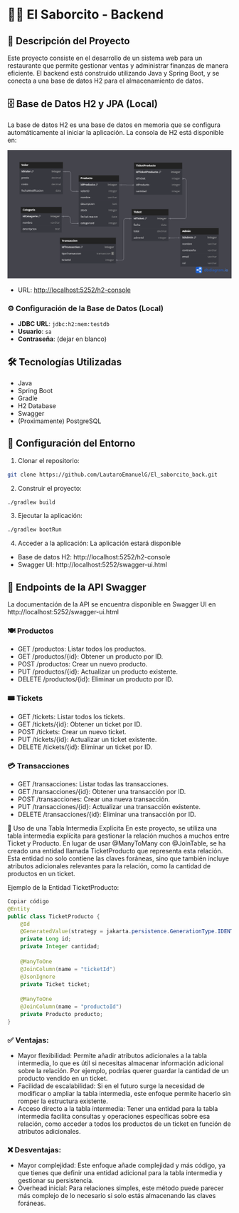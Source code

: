 # 🍔🍟 El Saborcito - Backend

## 📜 Descripción del Proyecto

Este proyecto consiste en el desarrollo de un sistema web para un restaurante que permite gestionar ventas y administrar finanzas de manera eficiente. El backend está construido utilizando Java y Spring Boot, y se conecta a una base de datos H2 para el almacenamiento de datos.

## 🗄️ Base de Datos H2 y JPA (Local)

La base de datos H2 es una base de datos en memoria que se configura automáticamente al iniciar la aplicación. La consola de H2 está disponible en:

![Base de Datos El Saborcito](./data/El%20saborcito.png)

- URL: [http://localhost:5252/h2-console](http://localhost:8080/h2-console)

### ⚙️ Configuración de la Base de Datos (Local)

- **JDBC URL**: `jdbc:h2:mem:testdb`
- **Usuario**: `sa`
- **Contraseña**: (dejar en blanco)

## 🛠️ Tecnologías Utilizadas

- Java
- Spring Boot
- Gradle
- H2 Database
- Swagger
- (Proximamente) PostgreSQL

## 🚀 Configuración del Entorno

1. Clonar el repositorio:

```bash
git clone https://github.com/LautaroEmanuelG/El_saborcito_back.git
```

2. Construir el proyecto:

```bash
./gradlew build
```

3. Ejecutar la aplicación:

```bash
./gradlew bootRun
```

4. Acceder a la aplicación: La aplicación estará disponible
- Base de datos H2: http://localhost:5252/h2-console
- Swagger UI: http://localhost:5252/swagger-ui.html

## 📄 Endpoints de la API Swagger

La documentación de la API se encuentra disponible en Swagger UI en http://localhost:5252/swagger-ui.html

### 🍽️ Productos

- GET /productos: Listar todos los productos.
- GET /productos/{id}: Obtener un producto por ID.
- POST /productos: Crear un nuevo producto.
- PUT /productos/{id}: Actualizar un producto existente.
- DELETE /productos/{id}: Eliminar un producto por ID.

### 🎟️ Tickets

- GET /tickets: Listar todos los tickets.
- GET /tickets/{id}: Obtener un ticket por ID.
- POST /tickets: Crear un nuevo ticket.
- PUT /tickets/{id}: Actualizar un ticket existente.
- DELETE /tickets/{id}: Eliminar un ticket por ID.

### 💳 Transacciones

- GET /transacciones: Listar todas las transacciones.
- GET /transacciones/{id}: Obtener una transacción por ID.
- POST /transacciones: Crear una nueva transacción.
- PUT /transacciones/{id}: Actualizar una transacción existente.
- DELETE /transacciones/{id}: Eliminar una transacción por ID.

🔗 Uso de una Tabla Intermedia Explícita
En este proyecto, se utiliza una tabla intermedia explícita para gestionar la relación muchos a muchos entre Ticket y Producto. En lugar de usar @ManyToMany con @JoinTable, se ha creado una entidad llamada TicketProducto que representa esta relación. Esta entidad no solo contiene las claves foráneas, sino que también incluye atributos adicionales relevantes para la relación, como la cantidad de productos en un ticket.

Ejemplo de la Entidad TicketProducto:

```java
Copiar código
@Entity
public class TicketProducto {
    @Id
    @GeneratedValue(strategy = jakarta.persistence.GenerationType.IDENTITY)
    private Long id;
    private Integer cantidad;

    @ManyToOne
    @JoinColumn(name = "ticketId")
    @JsonIgnore
    private Ticket ticket;

    @ManyToOne
    @JoinColumn(name = "productoId")
    private Producto producto;
}
```

### ✅ Ventajas:

- Mayor flexibilidad: Permite añadir atributos adicionales a la tabla intermedia, lo que es útil si necesitas almacenar información adicional sobre la relación. Por ejemplo, podrías querer guardar la cantidad de un producto vendido en un ticket.
- Facilidad de escalabilidad: Si en el futuro surge la necesidad de modificar o ampliar la tabla intermedia, este enfoque permite hacerlo sin romper la estructura existente.
- Acceso directo a la tabla intermedia: Tener una entidad para la tabla intermedia facilita consultas y operaciones específicas sobre esa relación, como acceder a todos los productos de un ticket en función de atributos adicionales.

### ❌ Desventajas:

- Mayor complejidad: Este enfoque añade complejidad y más código, ya que tienes que definir una entidad adicional para la tabla intermedia y gestionar su persistencia.
- Overhead inicial: Para relaciones simples, este método puede parecer más complejo de lo necesario si solo estás almacenando las claves foráneas.
